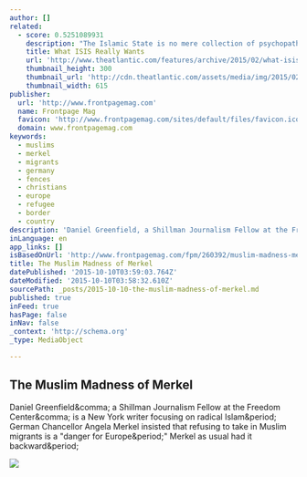 ```yaml
---
author: []
related:
  - score: 0.5251089931
    description: "The Islamic State is no mere collection of psychopaths. It is a religious group with carefully considered beliefs, among them that it is a key agent of the coming apocalypse. Here's what that means for its strategy-and for how to stop it."
    title: What ISIS Really Wants
    url: 'http://www.theatlantic.com/features/archive/2015/02/what-isis-really-wants/384980/'
    thumbnail_height: 300
    thumbnail_url: 'http://cdn.theatlantic.com/assets/media/img/2015/02/ISIS_Web_feature2/lead_large.jpg'
    thumbnail_width: 615
publisher:
  url: 'http://www.frontpagemag.com'
  name: Frontpage Mag
  favicon: 'http://www.frontpagemag.com/sites/default/files/favicon.ico'
  domain: www.frontpagemag.com
keywords:
  - muslims
  - merkel
  - migrants
  - germany
  - fences
  - christians
  - europe
  - refugee
  - border
  - country
description: 'Daniel Greenfield, a Shillman Journalism Fellow at the Freedom Center, is a New York writer focusing on radical Islam. German Chancellor Angela Merkel insisted that refusing to take in Muslim migrants is a "danger for Europe." Merkel as usual had it backward.'
inLanguage: en
app_links: []
isBasedOnUrl: 'http://www.frontpagemag.com/fpm/260392/muslim-madness-merkel-daniel-greenfield'
title: The Muslim Madness of Merkel
datePublished: '2015-10-10T03:59:03.764Z'
dateModified: '2015-10-10T03:58:32.610Z'
sourcePath: _posts/2015-10-10-the-muslim-madness-of-merkel.md
published: true
inFeed: true
hasPage: false
inNav: false
_context: 'http://schema.org'
_type: MediaObject

---
```

<article style=""><h1>The Muslim Madness of Merkel</h1><p>Daniel Greenfield&amp;comma; a Shillman Journalism Fellow at the Freedom Center&amp;comma; is a New York writer focusing on radical Islam&amp;period; German Chancellor Angela Merkel insisted that refusing to take in Muslim migrants is a "danger for Europe&amp;period;" Merkel as usual had it backward&amp;period;</p><img src="http://www.frontpagemag.com/sites/default/files/styles/article_full/public/uploads/2015/10/mrk.jpg?itok=CM809xp9" /></article>